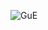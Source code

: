


![GuE](https://user-images.githubusercontent.com/126193529/221432399-ffef5c46-8064-41a0-b7f9-788f73e4e71a.png)
